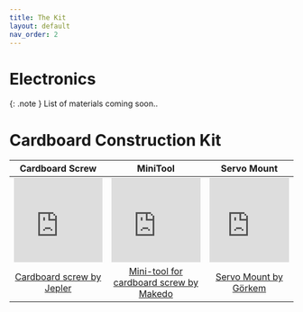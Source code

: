 ```yaml
---
title: The Kit
layout: default
nav_order: 2
---
```


# Electronics

{: .note }
List of materials coming soon..

# Cardboard Construction Kit


<div class="table-wrapper">
  <table>
    <thead>
      <tr>
        <th style="text-align: center">Cardboard Screw</th>
        <th style="text-align: center">MiniTool</th>
        <th style="text-align: center">Servo Mount</th>
      </tr>
    </thead>
    <tbody>
      <tr>
        <td style="text-align: center">
          <iframe id="vs_iframe" src="https://www.viewstl.com/?embedded&url=https%3A%2F%2Fgocivici.github.io%2FID7219%2Fassets%2F3D%2520files%2FScrew%2Fscrup.stl&orientation=bottom&color=blue&bgcolor=transparent" style="border:0;margin:0;width:100%;height:100%;"></iframe>
        </td>
        <td style="text-align: center">          <iframe id="vs_iframe" src="https://www.viewstl.com/?embedded&amp;url=https%3A%2F%2Fgocivici.github.io%2FID7219%2Fassets%2F3D%2520files%2FminiTool%2FminiTool.stl&amp;orientation=bottom&amp;edges=no&amp;shading=flat&amp;color=red&amp;bgcolor=transparent" style="border:0;margin:0;width:100%;height:100%;"></iframe></td>
        <td style="text-align: center"><iframe id="vs_iframe" src="https://www.viewstl.com/?embedded&url=https%3A%2F%2Fgocivici.github.io%2FID7219%2Fassets%2F3D%2520files%2FServoMount%2FservoMount.stl&orientation=right&color=green&bgcolor=transparent" style="border:0;margin:0;width:100%;height:100%;"></iframe></td>
      </tr>
      <tr>
        <td style="text-align: center">
          <a href="https://www.thingiverse.com/thing:2022677">Cardboard screw by Jepler</a>
        </td>
        <td style="text-align: center">
          <a href="https://www.thingiverse.com/thing:974158">Mini-tool for cardboard screw by Makedo</a>
        </td>
        <td style="text-align: center">
          <a href="https://www.thingiverse.com/thing:6377358">Servo Mount by Görkem</a>
        </td>
      </tr>
    </tbody>
  </table>
</div>








